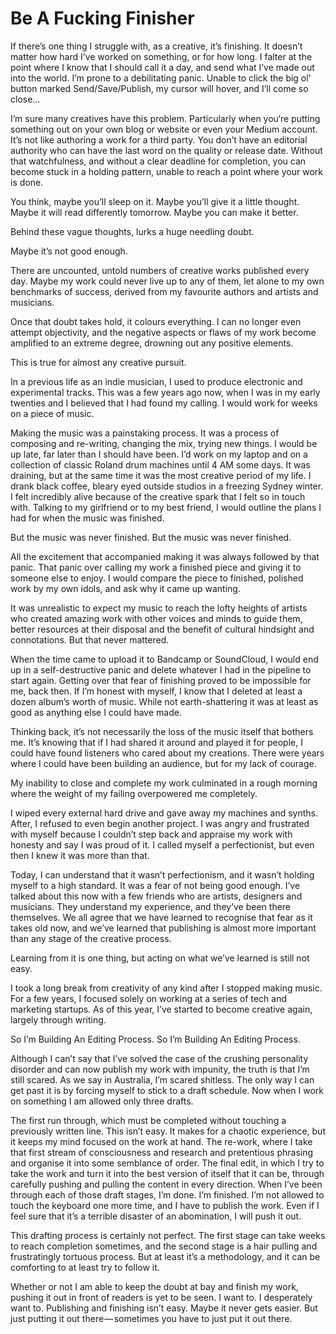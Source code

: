 # Be A Fucking Finisher

If there’s one thing I struggle with, as a creative, it’s finishing. It doesn’t matter how hard I’ve worked on something, or for how long. I falter at the point where I know that I should call it a day, and send what I’ve made out into the world. I’m prone to a debilitating panic. Unable to click the big ol’ button marked Send/Save/Publish, my cursor will hover, and I’ll come so close…

I’m sure many creatives have this problem. Particularly when you‘re putting something out on your own blog or website or even your Medium account. It’s not like authoring a work for a third party. You don’t have an editorial authority who can have the last word on the quality or release date. Without that watchfulness, and without a clear deadline for completion, you can become stuck in a holding pattern, unable to reach a point where your work is done.

You think, maybe you’ll sleep on it. Maybe you’ll give it a little thought. Maybe it will read differently tomorrow. Maybe you can make it better.

Behind these vague thoughts, lurks a huge needling doubt.

Maybe it’s not good enough.

There are uncounted, untold numbers of creative works published every day. Maybe my work could never live up to any of them, let alone to my own benchmarks of success, derived from my favourite authors and artists and musicians.

Once that doubt takes hold, it colours everything. I can no longer even attempt objectivity, and the negative aspects or flaws of my work become amplified to an extreme degree, drowning out any positive elements.

This is true for almost any creative pursuit.

In a previous life as an indie musician, I used to produce electronic and experimental tracks. This was a few years ago now, when I was in my early twenties and I believed that I had found my calling. I would work for weeks on a piece of music.

Making the music was a painstaking process. It was a process of composing and re-writing, changing the mix, trying new things. I would be up late, far later than I should have been. I’d work on my laptop and on a collection of classic Roland drum machines until 4 AM some days. It was draining, but at the same time it was the most creative period of my life. I drank black coffee, bleary eyed outside studios in a freezing Sydney winter. I felt incredibly alive because of the creative spark that I felt so in touch with. Talking to my girlfriend or to my best friend, I would outline the plans I had for when the music was finished.


But the music was never finished.
But the music was never finished.

All the excitement that accompanied making it was always followed by that panic. That panic over calling my work a finished piece and giving it to someone else to enjoy. I would compare the piece to finished, polished work by my own idols, and ask why it came up wanting.

It was unrealistic to expect my music to reach the lofty heights of artists who created amazing work with other voices and minds to guide them, better resources at their disposal and the benefit of cultural hindsight and connotations. But that never mattered.

When the time came to upload it to Bandcamp or SoundCloud, I would end up in a self-destructive panic and delete whatever I had in the pipeline to start again. Getting over that fear of finishing proved to be impossible for me, back then. If I’m honest with myself, I know that I deleted at least a dozen album’s worth of music. While not earth-shattering it was at least as good as anything else I could have made.

Thinking back, it’s not necessarily the loss of the music itself that bothers me. It’s knowing that if I had shared it around and played it for people, I could have found listeners who cared about my creations. There were years where I could have been building an audience, but for my lack of courage.

My inability to close and complete my work culminated in a rough morning where the weight of my failing overpowered me completely.

I wiped every external hard drive and gave away my machines and synths. After, I refused to even begin another project. I was angry and frustrated with myself because I couldn’t step back and appraise my work with honesty and say I was proud of it. I called myself a perfectionist, but even then I knew it was more than that.

Today, I can understand that it wasn’t perfectionism, and it wasn’t holding myself to a high standard. It was a fear of not being good enough. I’ve talked about this now with a few friends who are artists, designers and musicians. They understand my experience, and they’ve been there themselves. We all agree that we have learned to recognise that fear as it takes old now, and we’ve learned that publishing is almost more important than any stage of the creative process.

Learning from it is one thing, but acting on what we’ve learned is still not easy.

I took a long break from creativity of any kind after I stopped making music. For a few years, I focused solely on working at a series of tech and marketing startups. As of this year, I’ve started to become creative again, largely through writing.


So I’m Building An Editing Process.
So I’m Building An Editing Process.

Although I can’t say that I’ve solved the case of the crushing personality disorder and can now publish my work with impunity, the truth is that I’m still scared. As we say in Australia, I’m scared shitless. The only way I can get past it is by forcing myself to stick to a draft schedule. Now when I work on something I am allowed only three drafts.

The first run through, which must be completed without touching a previously written line. This isn’t easy. It makes for a chaotic experience, but it keeps my mind focused on the work at hand.
The re-work, where I take that first stream of consciousness and research and pretentious phrasing and organise it into some semblance of order.
The final edit, in which I try to take the work and turn it into the best version of itself that it can be, through carefully pushing and pulling the content in every direction.
When I’ve been through each of those draft stages, I’m done. I’m finished. I’m not allowed to touch the keyboard one more time, and I have to publish the work. Even if I feel sure that it’s a terrible disaster of an abomination, I will push it out.

This drafting process is certainly not perfect. The first stage can take weeks to reach completion sometimes, and the second stage is a hair pulling and frustratingly tortuous process. But at least it’s a methodology, and it can be comforting to at least try to follow it.

Whether or not I am able to keep the doubt at bay and finish my work, pushing it out in front of readers is yet to be seen. I want to. I desperately want to. Publishing and finishing isn’t easy. Maybe it never gets easier. But just putting it out there — sometimes you have to just put it out there.
